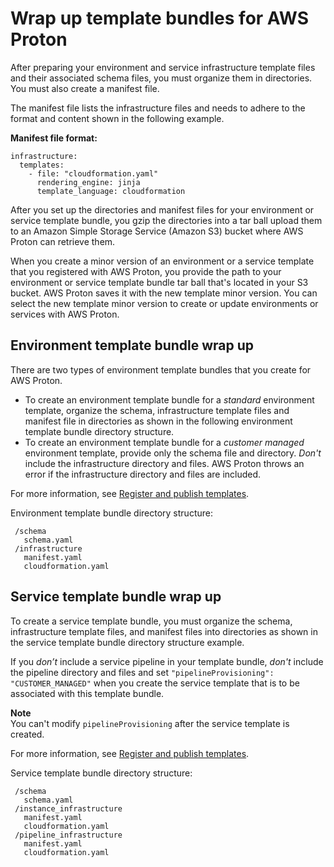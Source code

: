 # Wrap up template bundles for AWS Proton<a name="ag-wrap-up"></a>

After preparing your environment and service infrastructure template files and their associated schema files, you must organize them in directories\. You must also create a manifest file\.

The manifest file lists the infrastructure files and needs to adhere to the format and content shown in the following example\.

**Manifest file format:**

```
infrastructure:
  templates:
    - file: "cloudformation.yaml"
      rendering_engine: jinja
      template_language: cloudformation
```

 After you set up the directories and manifest files for your environment or service template bundle, you gzip the directories into a tar ball upload them to an Amazon Simple Storage Service \(Amazon S3\) bucket where AWS Proton can retrieve them\.

When you create a minor version of an environment or a service template that you registered with AWS Proton, you provide the path to your environment or service template bundle tar ball that's located in your S3 bucket\. AWS Proton saves it with the new template minor version\. You can select the new template minor version to create or update environments or services with AWS Proton\.

## Environment template bundle wrap up<a name="environment-wrap-up"></a>

There are two types of environment template bundles that you create for AWS Proton\.
+ To create an environment template bundle for a *standard* environment template, organize the schema, infrastructure template files and manifest file in directories as shown in the following environment template bundle directory structure\.
+ To create an environment template bundle for a *customer managed* environment template, provide only the schema file and directory\. *Don't* include the infrastructure directory and files\. AWS Proton throws an error if the infrastructure directory and files are included\.

For more information, see [Register and publish templates](template-create.md)\.

Environment template bundle directory structure:

```
 /schema
   schema.yaml
 /infrastructure
   manifest.yaml
   cloudformation.yaml
```

## Service template bundle wrap up<a name="service-wrap-up"></a>

To create a service template bundle, you must organize the schema, infrastructure template files, and manifest files into directories as shown in the service template bundle directory structure example\.

If you *don’t* include a service pipeline in your template bundle, *don't* include the pipeline directory and files and set `"pipelineProvisioning": "CUSTOMER_MANAGED"` when you create the service template that is to be associated with this template bundle\.

**Note**  
You can't modify `pipelineProvisioning` after the service template is created\.

For more information, see [Register and publish templates](template-create.md)\.

Service template bundle directory structure:

```
 /schema
   schema.yaml
 /instance_infrastructure
   manifest.yaml
   cloudformation.yaml
 /pipeline_infrastructure
   manifest.yaml
   cloudformation.yaml
```